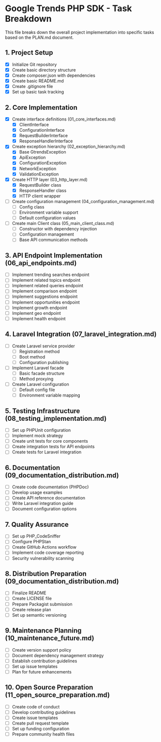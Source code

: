 # Google Trends PHP SDK - Task Breakdown

This file breaks down the overall project implementation into specific tasks based on the PLAN.md document.

## 1. Project Setup

- [x] Initialize Git repository
- [x] Create basic directory structure
- [x] Create composer.json with dependencies
- [x] Create basic README.md
- [x] Create .gitignore file
- [x] Set up basic task tracking

## 2. Core Implementation

- [x] Create interface definitions (01_core_interfaces.md)
  - [x] ClientInterface
  - [x] ConfigurationInterface
  - [x] RequestBuilderInterface
  - [x] ResponseHandlerInterface

- [x] Create exception hierarchy (02_exception_hierarchy.md)
  - [x] Base GtrendsException
  - [x] ApiException
  - [x] ConfigurationException
  - [x] NetworkException
  - [x] ValidationException

- [x] Create HTTP layer (03_http_layer.md)
  - [x] RequestBuilder class
  - [x] ResponseHandler class
  - [x] HTTP client wrapper

- [ ] Create configuration management (04_configuration_management.md)
  - [ ] Config class
  - [ ] Environment variable support
  - [ ] Default configuration values

- [ ] Create main Client class (05_main_client_class.md)
  - [ ] Constructor with dependency injection
  - [ ] Configuration management
  - [ ] Base API communication methods

## 3. API Endpoint Implementation (06_api_endpoints.md)

- [ ] Implement trending searches endpoint
- [ ] Implement related topics endpoint
- [ ] Implement related queries endpoint
- [ ] Implement comparison endpoint
- [ ] Implement suggestions endpoint
- [ ] Implement opportunities endpoint
- [ ] Implement growth endpoint
- [ ] Implement geo endpoint
- [ ] Implement health endpoint

## 4. Laravel Integration (07_laravel_integration.md)

- [ ] Create Laravel service provider
  - [ ] Registration method
  - [ ] Boot method
  - [ ] Configuration publishing

- [ ] Implement Laravel facade
  - [ ] Basic facade structure
  - [ ] Method proxying

- [ ] Create Laravel configuration
  - [ ] Default config file
  - [ ] Environment variable mapping

## 5. Testing Infrastructure (08_testing_implementation.md)

- [ ] Set up PHPUnit configuration
- [ ] Implement mock strategy
- [ ] Create unit tests for core components
- [ ] Create integration tests for API endpoints
- [ ] Create tests for Laravel integration

## 6. Documentation (09_documentation_distribution.md)

- [ ] Create code documentation (PHPDoc)
- [ ] Develop usage examples
- [ ] Create API reference documentation
- [ ] Write Laravel integration guide
- [ ] Document configuration options

## 7. Quality Assurance

- [ ] Set up PHP_CodeSniffer
- [ ] Configure PHPStan
- [ ] Create GitHub Actions workflow
- [ ] Implement code coverage reporting
- [ ] Security vulnerability scanning

## 8. Distribution Preparation (09_documentation_distribution.md)

- [ ] Finalize README
- [ ] Create LICENSE file
- [ ] Prepare Packagist submission
- [ ] Create release plan
- [ ] Set up semantic versioning

## 9. Maintenance Planning (10_maintenance_future.md)

- [ ] Create version support policy
- [ ] Document dependency management strategy
- [ ] Establish contribution guidelines
- [ ] Set up issue templates
- [ ] Plan for future enhancements

## 10. Open Source Preparation (11_open_source_preparation.md)

- [ ] Create code of conduct
- [ ] Develop contributing guidelines
- [ ] Create issue templates
- [ ] Create pull request template
- [ ] Set up funding configuration
- [ ] Prepare community health files 
